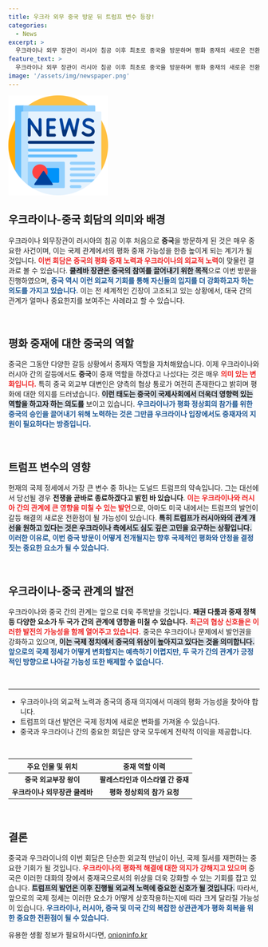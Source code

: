 ```yaml
---
title: 우크라 외무 중국 방문 뒤 트럼프 변수 등장!
categories:
  - News
excerpt: >
  우크라이나 외무 장관이 러시아 침공 이후 최초로 중국을 방문하며 평화 중재의 새로운 전환점을 맞이했습니다. 미국 대선 후보 트럼프의 발언이 평화 회담에 어떤 영향을 미칠지 주목됩니다.
feature_text: >
  우크라이나 외무 장관이 러시아 침공 이후 최초로 중국을 방문하며 평화 중재의 새로운 전환점을 맞이했습니다. 미국 대선 후보 트럼프의 발언이 평화 회담에 어떤 영향을 미칠지 주목됩니다.
image: '/assets/img/newspaper.png'
---
```


<p><img src="/assets/img/newspaper.png" alt="kimp 속보" /></p>

<h2 data-ke-size="size26">우크라이나-중국 회담의 의미와 배경</h2>

<p data-ke-size="size16">우크라이나 외무장관이 러시아의 침공 이후 처음으로 <b>중국</b>을 방문하게 된 것은 매우 중요한 사건이며, 이는 국제 관계에서의 평화 중재 가능성을 한층 높이게 되는 계기가 될 것입니다. <b><span style="color: #ee2323;">이번 회담은 중국의 평화 중재 노력과 우크라이나의 외교적 노력</span></b>이 맞물린 결과로 볼 수 있습니다. <b><span style="background-color: #21538527;">쿨레바 장관은 중국의 참여를 끌어내기 위한 목적</span></b>으로 이번 방문을 진행하였으며, <b><span style="color: #1a5490;">중국 역시 이런 외교적 기회를 통해 자신들의 입지를 더 강화하고자 하는 의도를 가지고 있습니다.</span></b> 이는 전 세계적인 긴장이 고조되고 있는 상황에서, 대국 간의 관계가 얼마나 중요한지를 보여주는 사례라고 할 수 있습니다.</p>

<p data-ke-size="size16">&nbsp;</p>

<h2 data-ke-size="size26">평화 중재에 대한 중국의 역할</h2>

<p data-ke-size="size16">중국은 그동안 다양한 갈등 상황에서 중재자 역할을 자처해왔습니다. 이제 우크라이나와 러시아 간의 갈등에서도 <b>중국</b>이 중재 역할을 하겠다고 나섰다는 것은 매우 <b><span style="color: #ee2323;">의미 있는 변화입니다.</span></b> 특히 중국 외교부 대변인은 양측의 협상 통로가 여전히 존재한다고 밝히며 평화에 대한 의지를 드러냈습니다. <b><span style="background-color: #21538527;">이런 태도는 중국이 국제사회에서 더욱더 영향력 있는 역할을 하고자 하는 의도를</span></b> 보이고 있습니다. <b><span style="color: #1a5490;">우크라이나가 평화 정상회의 참가를 위한 중국의 승인을 끌어내기 위해 노력하는 것은 그만큼 우크라이나 입장에서도 중재자의 지원이 필요하다는 방증입니다.</span></b></p>

<p data-ke-size="size16">&nbsp;</p>

<h2 data-ke-size="size26">트럼프 변수의 영향</h2>

<p data-ke-size="size16">현재의 국제 정세에서 가장 큰 변수 중 하나는 도널드 트럼프의 약속입니다. 그는 대선에서 당선될 경우 <b>전쟁을 곧바로 종료<span></span>하겠다고 밝힌 바 있습니다</b>. <b><span style="color: #ee2323;">이는 우크라이나와 러시아 간의 관계에 큰 영향을 미칠 수 있는 발언</span></b>으로, 아마도 미국 내에서는 트럼프의 발언이 갈등 해결의 새로운 전환점이 될 가능성이 있습니다. <b><span style="background-color: #21538527;">특히 트럼프가 러시아와의 관계 개선을 원하고 있다는 것은 우크라이나 측에서도 심도 깊은 고민을 요구하는 상황입니다.</span></b> <b><span style="color: #1a5490;">이러한 이유로, 이번 중국 방문이 어떻게 전개될지는 향후 국제적인 평화와 안정을 결정짓는 중요한 요소가 될 수 있습니다.</span></b></p>

<p data-ke-size="size16">&nbsp;</p>

<h2 data-ke-size="size26">우크라이나-중국 관계의 발전</h2>

<p data-ke-size="size16">우크라이나와 중국 간의 관계는 앞으로 더욱 주목받을 것입니다. <b>패권 다툼과 중재 정책 등 다양한 요소가 두 국가 간의 관계에 영향을 미칠 수 있습니다.</b> <b><span style="color: #ee2323;">최근의 협상 신호들은 이러한 발전의 가능성을 함께 열어주고 있습니다.</span></b> 중국은 우크라이나 문제에서 발언권을 강화하고 있으며, <b><span style="background-color: #21538527;">이는 국제 정치에서 중국의 위상이 높아지고 있다는 것을 의미합니다.</span></b> <b><span style="color: #1a5490;">앞으로의 국제 정세가 어떻게 변화할지는 예측하기 어렵지만, 두 국가 간의 관계가 긍정적인 방향으로 나아갈 가능성 또한 배제할 수 없습니다.</span></b></p>

<p data-ke-size="size16">&nbsp;</p>

<hr>

<ul>
    <li>우크라이나의 외교적 노력과 중국의 중재 의지에서 미래의 평화 가능성을 찾아야 합니다.</li>
    <li>트럼프의 대선 발언은 국제 정치에 새로운 변화를 가져올 수 있습니다.</li>
    <li>중국과 우크라이나 간의 중요한 회담은 양국 모두에게 전략적 이익을 제공합니다.</li>
</ul>

<p data-ke-size="size16">&nbsp;</p>

<table style="width: 100%; border-collapse: collapse;">
    <thead>
        <tr>
            <th style="text-align: center;">주요 인물 및 위치</th>
            <th style="text-align: center;">중재 역할 이력</th>
        </tr>
    </thead>
    <tbody>
        <tr>
            <td style="text-align: center; height: 17px;"><b>중국 외교부장 왕이</b></td>
            <td style="text-align: center; height: 17px;"><b>팔레스타인과 이스라엘 간 중재</b></td>
        </tr>
        <tr>
            <td style="text-align: center; height: 17px;"><b>우크라이나 외무장관 쿨레바</b></td>
            <td style="text-align: center; height: 17px;"><b>평화 정상회의 참가 요청</b></td>
        </tr>
    </tbody>
</table>

<p data-ke-size="size16">&nbsp;</p>

<h2 data-ke-size="size26">결론</h2>

<p data-ke-size="size16">중국과 우크라이나의 이번 회담은 단순한 외교적 만남이 아닌, 국제 질서를 재편하는 중요한 기회가 될 것입니다. <b><span style="color: #ee2323;">우크라이나의 평화적 해결에 대한 의지가 강해지고 있으며</span></b> 중국은 이러한 대화의 장에서 중재국으로서의 위상을 더욱 강화할 수 있는 기회를 잡고 있습니다. <b><span style="background-color: #21538527;">트럼프의 발언은 이후 진행될 외교적 노력에 중요한 신호가 될 것입니다.</span></b> 따라서, 앞으로의 국제 정세는 이러한 요소가 어떻게 상호작용하는지에 따라 크게 달라질 가능성이 있습니다. <b><span style="color: #1a5490;">우크라이나, 러시아, 중국 및 미국 간의 복잡한 상관관계가 평화 회복을 위한 중요한 전환점이 될 수 있습니다.</span></b></p>
유용한 생활 정보가 필요하시다면, <a href="https://onioninfo.kr" rel="dofollow">onioninfo.kr</a>


